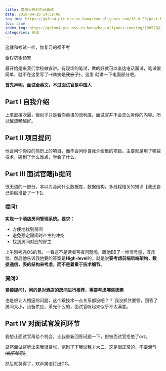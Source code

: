 ```yaml
---
title: 摩根士丹利电话面试
date: 2019-04-10 14:59:08
top_img: https://gofun4-pic.oss-cn-hangzhou.aliyuncs.com/18-8-29/post-bg.jpg
toc: true
index_img: https://gofun4-pic.oss-cn-hangzhou.aliyuncs.com/img/100928@1579445037@2.png
categories: 杂谈
---
```


这就和考试一样，你复习的都不考

全程坑爹预警

最开始是来我们学校做宣讲。有现场的笔试，做的好就可以直达电话面试，笔试很简单，就不在这里写了<del>（其实是我忘了）</del>。这里
就讲一下电面部分吧。

**首先声明，面试全英文，不过面试官是中国人**

<!-- more -->

## Part I 自我介绍
上来直接吹逼，但似乎只是看你英语的流利度，面试官并不会怎么听你的内容。所以越流畅越好。

## Part II 项目提问
他会问你你投的简历上的项目，而不会问你自我介绍里的项目。主要就是用了哪些技术，碰到了什么难点，学会了什么。

## Part III 面试官瞎jb提问
很无语的一部分，本以为会问什么数据库，数据结构，多线程相关的知识【我还自己偷偷准备了一下】。

### 提问1
**实现一个酒店房间管理系统。要求：**
- 方便地找到房间
- 避免预定房间时产生的冲突
- 找到房间对应的房主

上午刚考完OS的我，一看这不是读者写者问题吗，跟他BB了一堆信号量，互斥锁。然后他告诉我他要的答案是**High-level**的，就是说**要考虑前端后端架构，数据通信，表的结构来考虑，而不是着重于技术细节**。

### 提问2
**紧接提问1，问的是对酒店的房间进行推荐，需要考虑哪些因素**

也是很让人懵逼的问题，这个跟技术一点关系都没吧？？
我没抓住要领，回答了房间大小，设备供应，采光什么的，面试官听起来似乎不太满意。

## Part IV 对面试官发问环节
我想让面试官再给个机会，让我重新回答问题一下，但被面试官拒绝了orz。

显然面试官听出来我很紧张，宽慰了下我说我才大二，这是很正常的，不要泄气<del>(疯狂暗示)</del>。

然后就莫得了，欢声笑语打出GG。
